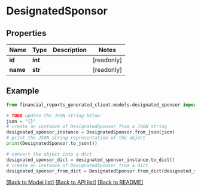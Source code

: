 # DesignatedSponsor


## Properties

Name | Type | Description | Notes
------------ | ------------- | ------------- | -------------
**id** | **int** |  | [readonly] 
**name** | **str** |  | [readonly] 

## Example

```python
from financial_reports_generated_client.models.designated_sponsor import DesignatedSponsor

# TODO update the JSON string below
json = "{}"
# create an instance of DesignatedSponsor from a JSON string
designated_sponsor_instance = DesignatedSponsor.from_json(json)
# print the JSON string representation of the object
print(DesignatedSponsor.to_json())

# convert the object into a dict
designated_sponsor_dict = designated_sponsor_instance.to_dict()
# create an instance of DesignatedSponsor from a dict
designated_sponsor_from_dict = DesignatedSponsor.from_dict(designated_sponsor_dict)
```
[[Back to Model list]](../README.md#documentation-for-models) [[Back to API list]](../README.md#documentation-for-api-endpoints) [[Back to README]](../README.md)


